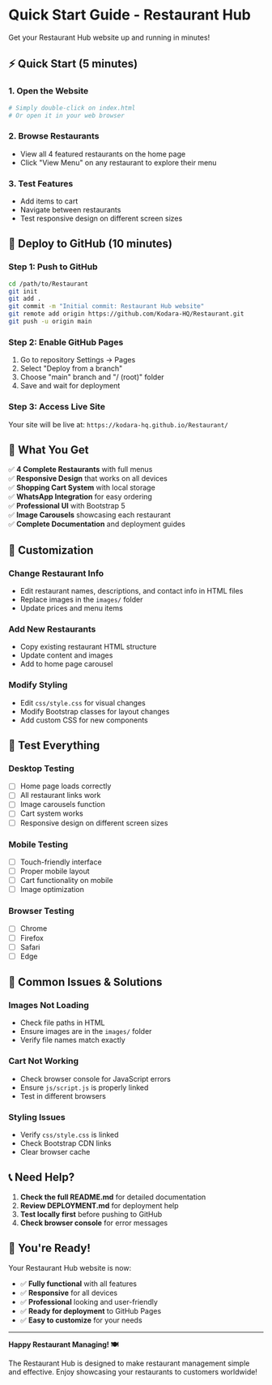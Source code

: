 # Quick Start Guide - Restaurant Hub

Get your Restaurant Hub website up and running in minutes!

## ⚡ Quick Start (5 minutes)

### 1. **Open the Website**
```bash
# Simply double-click on index.html
# Or open it in your web browser
```

### 2. **Browse Restaurants**
- View all 4 featured restaurants on the home page
- Click "View Menu" on any restaurant to explore their menu

### 3. **Test Features**
- Add items to cart
- Navigate between restaurants
- Test responsive design on different screen sizes

## 🚀 Deploy to GitHub (10 minutes)

### Step 1: Push to GitHub
```bash
cd /path/to/Restaurant
git init
git add .
git commit -m "Initial commit: Restaurant Hub website"
git remote add origin https://github.com/Kodara-HQ/Restaurant.git
git push -u origin main
```

### Step 2: Enable GitHub Pages
1. Go to repository Settings → Pages
2. Select "Deploy from a branch"
3. Choose "main" branch and "/ (root)" folder
4. Save and wait for deployment

### Step 3: Access Live Site
Your site will be live at: `https://kodara-hq.github.io/Restaurant/`

## 🎯 What You Get

✅ **4 Complete Restaurants** with full menus  
✅ **Responsive Design** that works on all devices  
✅ **Shopping Cart System** with local storage  
✅ **WhatsApp Integration** for easy ordering  
✅ **Professional UI** with Bootstrap 5  
✅ **Image Carousels** showcasing each restaurant  
✅ **Complete Documentation** and deployment guides  

## 🔧 Customization

### Change Restaurant Info
- Edit restaurant names, descriptions, and contact info in HTML files
- Replace images in the `images/` folder
- Update prices and menu items

### Add New Restaurants
- Copy existing restaurant HTML structure
- Update content and images
- Add to home page carousel

### Modify Styling
- Edit `css/style.css` for visual changes
- Modify Bootstrap classes for layout changes
- Add custom CSS for new components

## 📱 Test Everything

### Desktop Testing
- [ ] Home page loads correctly
- [ ] All restaurant links work
- [ ] Image carousels function
- [ ] Cart system works
- [ ] Responsive design on different screen sizes

### Mobile Testing
- [ ] Touch-friendly interface
- [ ] Proper mobile layout
- [ ] Cart functionality on mobile
- [ ] Image optimization

### Browser Testing
- [ ] Chrome
- [ ] Firefox
- [ ] Safari
- [ ] Edge

## 🚨 Common Issues & Solutions

### Images Not Loading
- Check file paths in HTML
- Ensure images are in the `images/` folder
- Verify file names match exactly

### Cart Not Working
- Check browser console for JavaScript errors
- Ensure `js/script.js` is properly linked
- Test in different browsers

### Styling Issues
- Verify `css/style.css` is linked
- Check Bootstrap CDN links
- Clear browser cache

## 📞 Need Help?

1. **Check the full README.md** for detailed documentation
2. **Review DEPLOYMENT.md** for deployment help
3. **Test locally first** before pushing to GitHub
4. **Check browser console** for error messages

## 🎉 You're Ready!

Your Restaurant Hub website is now:
- ✅ **Fully functional** with all features
- ✅ **Responsive** for all devices
- ✅ **Professional** looking and user-friendly
- ✅ **Ready for deployment** to GitHub Pages
- ✅ **Easy to customize** for your needs

---

**Happy Restaurant Managing! 🍽️**

The Restaurant Hub is designed to make restaurant management simple and effective. Enjoy showcasing your restaurants to customers worldwide!
